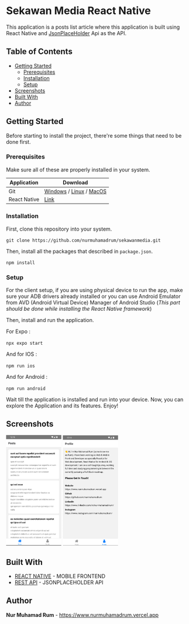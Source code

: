 # Sekawan Media React Native

This application is a posts list article where this application is built using React Native and [JsonPlaceHolder](https://jsonplaceholder.typicode.com/) Api as the API.

## Table of Contents

- [Getting Started](#getting-started)
  - [Prerequisites](#prerequisites)
  - [Installation](#installation)
  - [Setup](#setup)
- [Screenshots](#screenshots)
- [Built With](#built-with)
- [Author](#author)

## Getting Started

Before starting to install the project, there're some things that need to be done first.

### Prerequisites

Make sure all of these are properly installed in your system.

| Application  | Download                                                                            |
| ------------ | ----------------------------------------------------------------------------------- |
| Git          | [Windows](https://gitforwindows.org/) / [Linux](https://git-scm.com/download/linux) / [MacOS](https://git-scm.com/download/mac) |
| React Native | [Link](https://facebook.github.io/react-native/docs/getting-started)                |

### Installation

First, clone this repository into your system.

```
git clone https://github.com/nurmuhamadrum/sekawanmedia.git
```

Then, install all the packages that described in `package.json`.

```
npm install
```

### Setup

For the client setup, if you are using physical device to run the app, make sure your ADB drivers already installed or you can use Android Emulator from AVD (Android Virtual Device) Manager of Android Studio (_This part should be done while installing the React Native framework_)

Then, install and run the application.

For Expo :

`npx expo start`

And for IOS :

`npm run ios`

And for Android :

`npm run android`

Wait till the application is installed and run into your device. Now, you can explore the Application and its features. Enjoy!

## Screenshots

<div style={{ display: 'flex' }}>

  <img src="./docs/screenshots/screenshot-1.png" width="30%"  />
  <img src="./docs/screenshots/screenshot-2.png" width="30%"  />

</div>


## Built With

- [REACT NATIVE](https://facebook.github.io/react-native/) - MOBILE FRONTEND
- [REST API](https://jsonplaceholder.typicode.com/) - JSONPLACEHOLDER API

## Author

**Nur Muhamad Rum** - https://www.nurmuhamadrum.vercel.app
